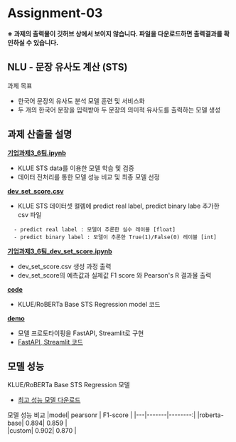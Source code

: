 # Assignment-03

**※ 과제의 출력물이 깃허브 상에서 보이지 않습니다. 파일을 다운로드하면 출력결과를 확인하실 수 있습니다.**

## NLU - 문장 유사도 계산 (STS)
과제 목표
- 한국어 문장의 유사도 분석 모델 훈련 및 서비스화
- 두 개의 한국어 분장을 입력받아 두 문장의 의미적 유사도를 출력하는 모델 생성


## 과제 산출물 설명

**[기업과제3_6팀.ipynb](기업과제3_6팀.ipynb)**
- KLUE STS data를 이용한 모델 학습 및 검증
- 데이터 전처리를 통한 모델 성능 비교 및 최종 모델 선정

**[dev_set_score.csv](dev_set_score.csv)** 
- KLUE STS 데이터셋 컬렘에 predict real label, predict binary labe 추가한 csv 파일
```
  - predict real label : 모델이 추론한 실수 레이블 [float]
  - predict binary label : 모델이 추론한 True(1)/False(0) 레이블 [int]
```

**[기업과제3_6팀_dev_set_score.ipynb](./기업과제3_6팀_dev_set_score.ipynb)**
- dev_set_score.csv 생성 과정 출력  
- dev_set_score의 예측값과 실제값 F1 score 와 Pearson's R 결과물 출력

**[code](./code/)** 
- KLUE/RoBERTa Base STS Regression model 코드 

**[demo](./demo/)** 
- 모델 프로토타이핑을 FastAPI, Streamlit로 구현 
- [FastAPI, Streamlit 코드](https://github.com/wanted-AI-06/Assignment-03/tree/main/demo)


## 모델 성능

KLUE/RoBERTa Base STS Regression 모델
- [최고 성능 모델 다운로드](https://drive.google.com/file/d/1Y9GFVzcmTH0Zas_ekt0PNz4xToqpvBnj/view?usp=sharing)


모델 성능 비교
|model| pearsonr | F1-score |
|---|-------|--------:|
|roberta-base| 0.894| 0.859 |  
|custom| 0.902| 0.870 |
